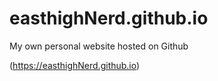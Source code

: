 # easthighNerd.github.io
My own personal website hosted on Github

(https://easthighNerd.github.io)
